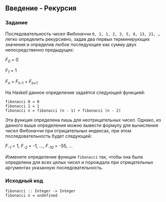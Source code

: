 ## Введение - Рекурсия

### Задание

Последовательность чисел Фибоначчи `0, 1, 1, 2, 3, 5, 8, 13, 21, …` легко определить рекурсивно, задав два первых терминирующих значения и определив любое последующее как сумму двух непосредственно предыдущих:

<i>F<sub>0</sub></i> = 0

<i>F<sub>1</sub></i> = 1

<i>F<sub>n</sub></i> = <i>F</i><sub>n-1</sub></i> + <i>F</i><sub>n+1</sub></i>

На Haskell данное определение задаётся следующей функцией:

```
fibonacci 0 = 0
fibonacci 1 = 1
fibonacci n = fibonacci (n - 1) + fibonacci (n - 2)
```

Эта функция определена лишь для неотрицательных чисел. Однако, из данного выше определения можно вывести формулу для вычисления чисел Фибоначчи при отрицательных индексах, при этом последовательность будет следующей:

<i>F<sub>-1</sub></i> = 1, <i>F<sub>-2</sub></i> = -1, ..., <i>F<sub>-10</sub></i> = -55, ...

Измените определение функции `fibonacci` так, чтобы она была определена для всех целых чисел и порождала при отрицательных аргументах указанную последовательность.﻿

### Исходный код

```
fibonacci :: Integer -> Integer
fibonacci n = undefined
```
